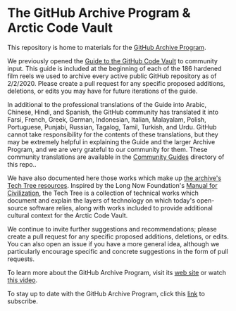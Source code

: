 # The GitHub Archive Program &amp; Arctic Code Vault

This repository is home to materials for the  [GitHub Archive Program](https://archiveprogram.github.com/).

We previously opened the [Guide to the GitHub Code Vault](./GUIDE.md) to community input. This guide is included at the beginning of each of the 186 hardened film reels we used to archive every active public GitHub repository as of 2/2/2020. Please create a pull request for any specific proposed additions, deletions, or edits you may have for future iterations of the guide.

In additional to the professional translations of the Guide into Arabic, Chinese, Hindi, and Spanish, the GitHub community has translated it into Farsi, French, Greek, German, Indonesian, Italian, Malayalam, Polish, Portuguese, Punjabi, Russian, Tagalog, Tamil, Turkish, and Urdu. GitHub cannot take responsibility for the contents of these translations, but they may be extremely  helpful in explaining the Guide and the larger Archive Program, and we are very grateful to our community for them. These community translations are available in the [Community Guides](./community_guides) directory of this repo..

We have also documented here those works which make up [the archive's Tech Tree resources](./TheTechTree.md). Inspired by the Long Now Foundation's [Manual for Civilization](https://medium.com/the-long-now-foundation/manual-for-civilization/home), the Tech Tree is a collection of technical works which document and explain the layers of technology on which today's open-source software relies, along with works included to provide additional cultural context for the Arctic Code Vault.

We continue to invite further suggestions and recommendations; please create a pull request for any specific proposed additions, deletions, or edits. You can also open an issue if you have a more general idea, although we particularly encourage specific and concrete suggestions in the form of pull requests.

To learn more about the GitHub Archive Program, visit its [web site](https://archiveprogram.github.com/) or watch [this video](https://www.youtube.com/watch?v=fzI9FNjXQ0o).

To stay up to date with the GitHub Archive Program, click this [link](https://archiveprogram.github.com/#subscribe) to subscribe.
